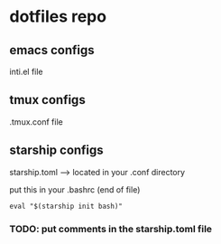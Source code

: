 # dotfiles repo

## emacs configs
inti.el file

## tmux configs
.tmux.conf file

## starship configs

starship.toml --> located in your .conf directory

put this in your .bashrc (end of file)

`eval "$(starship init bash)"`

### TODO: put comments in the starship.toml file
